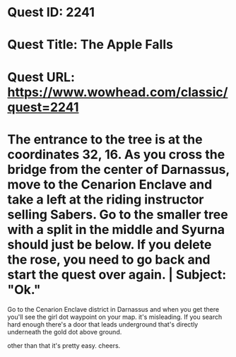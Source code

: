 # Quest ID: 2241
# Quest Title: The Apple Falls
# Quest URL: https://www.wowhead.com/classic/quest=2241
# The entrance to the tree is at the coordinates 32, 16. As you cross the bridge from the center of Darnassus, move to the Cenarion Enclave and take a left at the riding instructor selling Sabers. Go to the smaller tree with a split in the middle and Syurna should just be below. If you delete the rose, you need to go back and start the quest over again. | Subject: "Ok."
Go to the Cenarion Enclave district in Darnassus and when you get there you'll see the girl dot waypoint on your map. it's misleading. If you search hard enough there's a door that leads underground that's directly underneath the gold dot above ground.

other than that it's pretty easy. cheers.